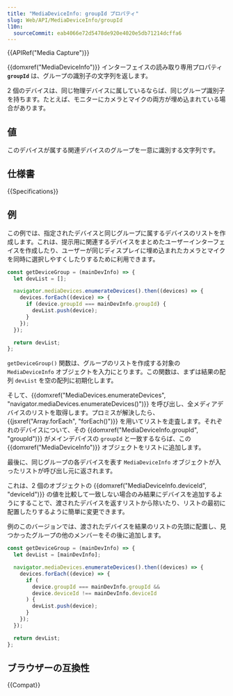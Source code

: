 ```yaml
---
title: "MediaDeviceInfo: groupId プロパティ"
slug: Web/API/MediaDeviceInfo/groupId
l10n:
  sourceCommit: eab4066e72d5478de920e4020e5db71214dcffa6
---
```


{{APIRef("Media Capture")}}

{{domxref("MediaDeviceInfo")}} インターフェイスの読み取り専用プロパティ **`groupId`** は、グループの識別子の文字列を返します。

2 個のデバイスは、同じ物理デバイスに属しているならば、同じグループ識別子を持ちます。たとえば、モニターにカメラとマイクの両方が埋め込まれている場合があります。

## 値

このデバイスが属する関連デバイスのグループを一意に識別する文字列です。

## 仕様書

{{Specifications}}

## 例

この例では、指定されたデバイスと同じグループに属するデバイスのリストを作成します。これは、提示用に関連するデバイスをまとめたユーザーインターフェイスを作成したり、ユーザーが同じディスプレイに埋め込まれたカメラとマイクを同時に選択しやすくしたりするために利用できます。

```js
const getDeviceGroup = (mainDevInfo) => {
  let devList = [];

  navigator.mediaDevices.enumerateDevices().then((devices) => {
    devices.forEach((device) => {
      if (device.groupId === mainDevInfo.groupId) {
        devList.push(device);
      }
    });
  });

  return devList;
};
```

`getDeviceGroup()` 関数は、グループのリストを作成する対象の `MediaDeviceInfo` オブジェクトを入力にとります。この関数は、まずは結果の配列 `devList` を空の配列に初期化します。

そして、{{domxref("MediaDevices.enumerateDevices", "navigator.mediaDevices.enumerateDevices()")}} を呼び出し、全メディアデバイスのリストを取得します。プロミスが解決したら、{{jsxref("Array.forEach", "forEach()")}} を用いてリストを走査します。それぞれのデバイスについて、その {{domxref("MediaDeviceInfo.groupId", "groupId")}} がメインデバイスの `groupId` と一致するならば、この {{domxref("MediaDeviceInfo")}} オブジェクトをリストに追加します。

最後に、同じグループの各デバイスを表す `MediaDeviceInfo` オブジェクトが入ったリストが呼び出し元に返されます。

これは、2 個のオブジェクトの {{domxref("MediaDeviceInfo.deviceId", "deviceId")}} の値を比較して一致しない場合のみ結果にデバイスを追加するようにすることで、渡されたデバイスを返すリストから除いたり、リストの最初に配置したりするように簡単に変更できます。

例のこのバージョンでは、渡されたデバイスを結果のリストの先頭に配置し、見つかったグループの他のメンバーをその後に追加します。

```js
const getDeviceGroup = (mainDevInfo) => {
  let devList = [mainDevInfo];

  navigator.mediaDevices.enumerateDevices().then((devices) => {
    devices.forEach((device) => {
      if (
        device.groupId === mainDevInfo.groupId &&
        device.deviceId !== mainDevInfo.deviceId
      ) {
        devList.push(device);
      }
    });
  });

  return devList;
};
```

## ブラウザーの互換性

{{Compat}}
